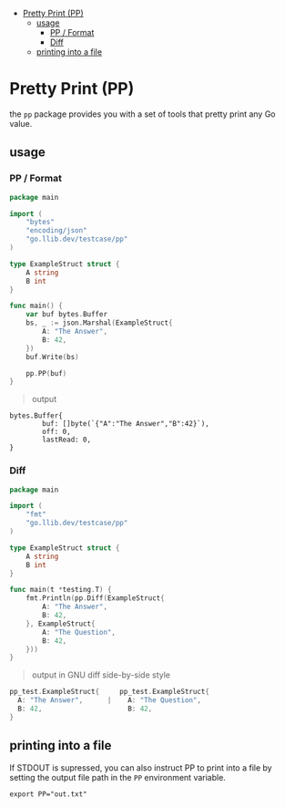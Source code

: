 <!-- START doctoc generated TOC please keep comment here to allow auto update -->
<!-- DON'T EDIT THIS SECTION, INSTEAD RE-RUN doctoc TO UPDATE -->

- [Pretty Print (PP)](#pretty-print-pp)
	- [usage](#usage)
		- [PP / Format](#pp--format)
		- [Diff](#diff)
	- [printing into a file](#printing-into-a-file)

<!-- END doctoc generated TOC please keep comment here to allow auto update -->

# Pretty Print (PP)

the `pp` package provides you with a set of tools that pretty print any Go value.

## usage

### PP / Format

```go
package main

import (
	"bytes"
	"encoding/json"
	"go.llib.dev/testcase/pp"
)

type ExampleStruct struct {
	A string
	B int
}

func main() {
	var buf bytes.Buffer
	bs, _ := json.Marshal(ExampleStruct{
		A: "The Answer",
		B: 42,
	})
	buf.Write(bs)

	pp.PP(buf)
}
```

> output

```
bytes.Buffer{
        buf: []byte(`{"A":"The Answer","B":42}`),
        off: 0,
        lastRead: 0,
}
```

### Diff

```go
package main

import (
	"fmt"
	"go.llib.dev/testcase/pp"
)

type ExampleStruct struct {
	A string
	B int
}

func main(t *testing.T) {
	fmt.Println(pp.Diff(ExampleStruct{
		A: "The Answer",
		B: 42,
	}, ExampleStruct{
		A: "The Question",
		B: 42,
	}))
}
```

> output in GNU diff side-by-side style

```go
pp_test.ExampleStruct{     pp_test.ExampleStruct{
  A: "The Answer",      |    A: "The Question",
  B: 42,                     B: 42,
}   
```

## printing into a file

If STDOUT is supressed, you can also instruct PP to print into a file by setting the output file path in the `PP` environment variable.

```shell
export PP="out.txt"
```
